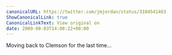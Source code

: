 ```yaml
---
canonicalURL: https://twitter.com/jmjordan/status/3104541463
ShowCanonicalLink: true
CanonicalLinkText: View original on
date: 2009-08-03T14:08:22+00:00
---
```

Moving back to Clemson for the last time...